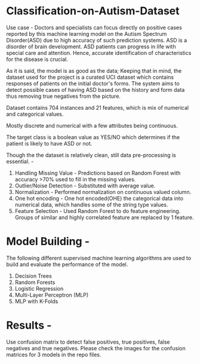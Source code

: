# Classification-on-Autism-Dataset

Use case - Doctors and specialists can focus directly on positive cases reported by this machine learning model on the Autism Spectrum Disorder(ASD) due to high accuracy of such prediction systems. ASD is a disorder of brain development. ASD patients can progress in life with special care and attention. Hence, accurate identification of characteristics for the disease is crucial.

As it is said, the model is as good as the data; Keeping that in mind, the dataset used for the project is a curated UCI dataset which contains responses of patients on the initial doctor's forms. The system aims to detect possible cases of having ASD based on the history and form data thus removing true negatives from the picture.

Dataset contains 704 instances and 21 features, which is mix of numerical and categorical values.

Mostly discrete and numerical with a few attributes being continuous. 

The target class is a boolean value as YES/NO which determines if the patient is likely to have ASD or not.

Though the the dataset is relatively clean, still data pre-processing is essential. - 
1. Handling Missing Value - Predictions based on Random Forest with accuracy >70% used to fill in the missing values.
2. Outlier/Noise Detection - Substituted with average value.
3. Normalization - Performed normalization on continuous valued column.
4. One hot encoding - One hot encoded(OHE) the categorical data into numerical data, which handles some of the string type values.
5. Feature Selection - Used Random Forest to do feature engineering. Groups of similar and highly correlated feature are replaced by 1 feature.


# Model Building -
The following different supervised machine learning algorithms are used to build and evaluate the performance of the model.
1. Decision Trees
2. Random Forests
3. Logistic Regression
4. Multi-Layer Perceptron (MLP)
5. MLP with K-Folds

# Results - 
Use confusion matrix to detect false positives, true positives, false negatives and true negatives. Please check the images for the confusion matrices for 3 models in the repo files.
